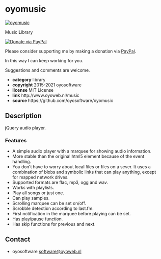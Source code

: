 # oyomusic
<a href="http://oyoweb.nl/music" target="_blank">
  <img src="http://oyoweb.nl/music/oyomusic1.jpg" alt="oyomusic">
</a>
<p>Music Library</p>
<a href="https://www.paypal.com/cgi-bin/webscr?cmd=_donations&amp;currency_code=EUR&amp;business=code@oyosoftware.nl&amp;item_name=donation%20for%20oyomusic" rel="nofollow">
  <img src="https://www.paypalobjects.com/en_US/i/btn/btn_donate_LG.gif" alt="Donate via PayPal" style="max-width: 100%;vertical-align: top">
</a>
<div>
<p style="max-width: 100%;vertical-align: middle">Please consider supporting me by making a donation via <a href="https://www.paypal.com/cgi-bin/webscr?cmd=_donations&amp;currency_code=EUR&amp;business=code@oyosoftware.nl&amp;item_name=donation%20for%20oyomusic" rel="nofollow">PayPal</a>.</p>
<p>In this way I can keep working for you.</p>
<p>Suggestions and comments are welcome.</p>
</div>
<ul>
  <li><strong>category</strong> library</li>
  <li><strong>copyright</strong> 2015-2021 oyosoftware </li>
  <li><strong>license</strong> MIT License</li>
  <li><strong>link</strong> http://www.oyoweb.nl/music</li>
  <li><strong>source</strong> https://github.com/oyosoftware/oyomusic</li>
</ul>
<h2>Description</h2>
<p>jQuery audio player.</p>
<h3>Features</h3>
<ul>
  <li>A simple audio player with a marquee for showing audio information.</li>
  <li>More stable than the original html5 element because of the event handling.</li>
  <li>You don't have to worry about local files or files on a sever. It uses a combination of blobs and symbolic links that can play anything, except for mapped network drives.</li>
  <li>Supported formats are flac, mp3, ogg and wav.</li>
  <li>Works with playlists.</li>
  <li>Play all songs or just one.</li>
  <li>Can play samples.</li>
  <li>Scrolling marquee can be set on/off.</li>
  <li>Scrobble detection according to last.fm.</li>
  <li>First notification in the marquee before playing can be set.</li>
  <li>Has play/pause function.</li>
  <li>Has skip functions for previous and next.</li>
</ul>
<h2>Contact</h2>
<ul>
<li>oyosoftware <a href="mailto:software@oyoweb.nl">software@oyoweb.nl</a></li>
</ul>

